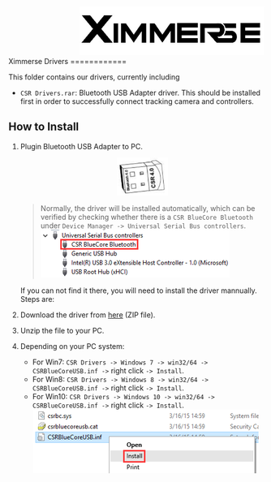 <div align=right><img src="../../Tools/imgs/xim.png" ></div>
Ximmerse Drivers
============

This folder contains our drivers, currently including

- `CSR Drivers.rar`: Bluetooth USB Adapter driver. This should be installed  first in order to successfully connect tracking camera and controllers.

## How to Install
1. Plugin Bluetooth USB Adapter to PC.

 	<div align = center>
	<img src="../../Tools/imgs/BluetoothUSBDongle.png" width="100" >
	</div>

	> Normally, the driver will be installed automatically, which can be verified by checking whether there is a `CSR BlueCore Bluetooth` under `Device Manager -> Universal Serial Bus controllers`.
	> ![](../../Tools/imgs/BluetoothUSBDriver.png)

	If you can not find it there, you will need to install the driver mannually. Steps are:

1. Download the driver from [here](https://github.com/Ximmerse/SDK/blob/master/Drivers/CSR%20Drivers/CSR%20Drivers.rar?raw=true) (ZIP file).
2. Unzip the file to your PC.
3. Depending on your PC system:
	- For Win7: `CSR Drivers -> Windows 7 -> win32/64 -> CSRBlueCoreUSB.inf ->` right click `-> Install`.
	- For Win8: `CSR Drivers -> Windows 8 -> win32/64 -> CSRBlueCoreUSB.inf ->` right click `-> Install`.
	- For Win10: `CSR Drivers -> Windows 10 -> win32/64 -> CSRBlueCoreUSB.inf ->` right click `-> Install`.
		![](../../Tools/imgs/InstallBluetoothUSBDriver.png)
